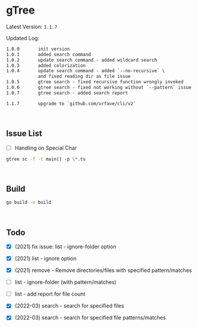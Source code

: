 # gTree

Latest Version: `1.1.7`

Updated Log:

```txt
1.0.0       init version
1.0.1       added search command
1.0.2       update search command - added wildcard search
1.0.3       added colorization
1.0.4       update search command - added `--no-recursive` \
            and fixed reading dir as file issue
1.0.5       gtree search - fixed recursive function wrongly invoked
1.0.6       gtree search - fixed not working without `--pattern` issue
1.0.7       gtree search - added search report

1.1.7       upgrade to `github.com/urfave/cli/v2`

```

&nbsp;

## Issue List

- [ ] Handling on Special Char

```bash
gtree sc -f -t main() -p \*.ts

```

&nbsp;

## Build

```bash
go build -o build

```

&nbsp;

## Todo

- [x] (2021) fix issue: list - ignore-folder option

- [x] (2021) list - ignore option

- [x] (2021) remove - Remove directories/files with specified pattern/matches

- [ ] list - ignore-folder (with pattern/matches)

- [ ] list - add report for file count

- [x] (2022-03) search - search for specified files

- [x] (2022-03) search - search for specified file patterns/matches

&nbsp;
